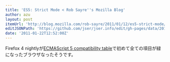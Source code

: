 ```yaml
---
title: 'ES5: Strict Mode < Rob Sayre''s Mozilla Blog'
author: azu
layout: post
itemUrl: 'http://blog.mozilla.com/rob-sayre/2011/01/12/es5-strict-mode/'
editJSONPath: 'https://github.com/jser/jser.info/edit/gh-pages/data/2011/01/index.json'
date: '2011-01-22T12:52:00Z'
---
```

Firefox 4 nightlyが[ECMAScript 5 compatibility table](http://kangax.github.com/es5-compat-table/ "ECMAScript 5 compatibility table")で初めて全ての項目が緑になったブラウザなったそうです。
